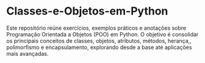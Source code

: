 # Classes-e-Objetos-em-Python
Este repositório reúne exercícios, exemplos práticos e anotações sobre Programação Orientada a Objetos (POO) em Python.  O objetivo é consolidar os principais conceitos de classes, objetos, atributos, métodos, herança,, polimorfismo e encapsulamento, explorando desde a base até aplicações mais avançadas. 

